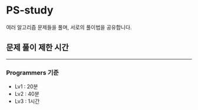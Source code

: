 # PS-study
여러 알고리즘 문제들을 풀며, 서로의 풀이법을 공유합니다.


## 문제 풀이 제한 시간
---
### Programmers 기준
- Lv1 : 20분
- Lv2 : 40분
- Lv3 : 1시간
  
